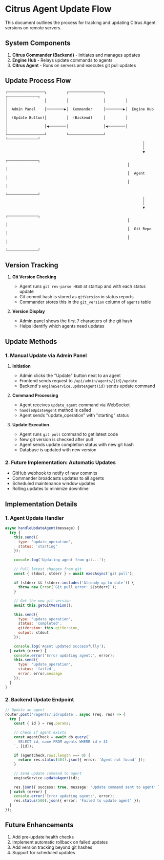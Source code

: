 # Citrus Agent Update Flow

This document outlines the process for tracking and updating Citrus Agent versions on remote servers.

## System Components

1. **Citrus Commander (Backend)** - Initiates and manages updates
2. **Engine Hub** - Relays update commands to agents
3. **Citrus Agent** - Runs on servers and executes git pull updates

## Update Process Flow

```
┌─────────────────┐         ┌────────────────┐         ┌──────────────┐
│                 │         │                │         │              │
│  Admin Panel    │────────▶│  Commander     │────────▶│  Engine Hub  │
│  (Update Button)│         │  (Backend)     │         │              │
│                 │◀────────│                │◀────────│              │
└─────────────────┘         └────────────────┘         └──────────────┘
                                                               │
                                                               │
                                                               ▼
                                                        ┌──────────────┐
                                                        │              │
                                                        │  Agent       │
                                                        │              │
                                                        └──────────────┘
                                                               │
                                                               │
                                                               ▼
                                                        ┌──────────────┐
                                                        │              │
                                                        │  Git Repo    │
                                                        │              │
                                                        └──────────────┘
```

## Version Tracking

1. **Git Version Checking**
   - Agent runs `git rev-parse HEAD` at startup and with each status update
   - Git commit hash is stored as `gitVersion` in status reports
   - Commander stores this in the `git_version` column of `agents` table

2. **Version Display**
   - Admin panel shows the first 7 characters of the git hash
   - Helps identify which agents need updates

## Update Methods

### 1. Manual Update via Admin Panel

1. **Initiation**
   - Admin clicks the "Update" button next to an agent
   - Frontend sends request to `/api/admin/agents/{id}/update`
   - Backend's `engineService.updateAgent(id)` sends update command

2. **Command Processing**
   - Agent receives `update_agent` command via WebSocket
   - `handleUpdateAgent` method is called
   - Agent sends "update_operation" with "starting" status

3. **Update Execution**
   - Agent runs `git pull` command to get latest code
   - New git version is checked after pull
   - Agent sends update completion status with new git hash
   - Database is updated with new version

### 2. Future Implementation: Automatic Updates

- GitHub webhook to notify of new commits
- Commander broadcasts updates to all agents
- Scheduled maintenance window updates
- Rolling updates to minimize downtime

## Implementation Details

### 1. Agent Update Handler

```javascript
async handleUpdateAgent(message) {
  try {
    this.send({
      type: 'update_operation',
      status: 'starting'
    });
    
    console.log('Updating agent from git...');
    
    // Pull latest changes from git
    const { stdout, stderr } = await execAsync('git pull');
    
    if (stderr && !stderr.includes('Already up to date')) {
      throw new Error(`Git pull error: ${stderr}`);
    }
    
    // Get the new git version
    await this.getGitVersion();
    
    this.send({
      type: 'update_operation',
      status: 'completed',
      gitVersion: this.gitVersion,
      output: stdout
    });
    
    console.log('Agent updated successfully');
  } catch (error) {
    console.error('Error updating agent:', error);
    this.send({
      type: 'update_operation',
      status: 'failed',
      error: error.message
    });
  }
}
```

### 2. Backend Update Endpoint

```typescript
// Update an agent
router.post('/agents/:id/update', async (req, res) => {
  try {
    const { id } = req.params;
    
    // Check if agent exists
    const agentCheck = await db.query(`
      SELECT id, name FROM agents WHERE id = $1
    `, [id]);
    
    if (agentCheck.rows.length === 0) {
      return res.status(404).json({ error: 'Agent not found' });
    }
    
    // Send update command to agent
    engineService.updateAgent(id);
    
    res.json({ success: true, message: 'Update command sent to agent' });
  } catch (error) {
    console.error('Error updating agent:', error);
    res.status(500).json({ error: 'Failed to update agent' });
  }
});
```

## Future Enhancements

1. Add pre-update health checks
2. Implement automatic rollback on failed updates
3. Add version tracking beyond git hashes
4. Support for scheduled updates 